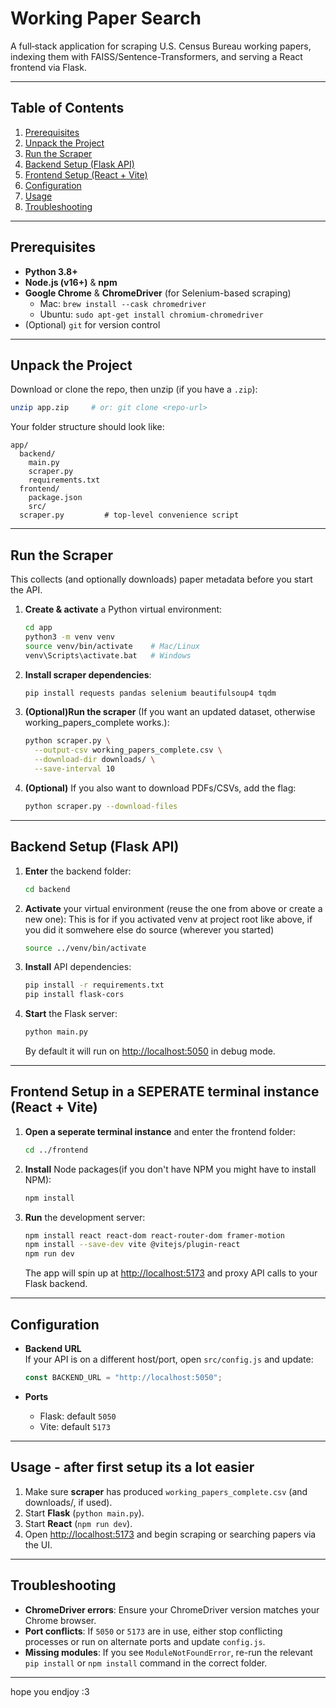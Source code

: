 
# Working Paper Search

A full‐stack application for scraping U.S. Census Bureau working papers, indexing them with FAISS/Sentence-Transformers, and serving a React frontend via Flask.

---

## Table of Contents

1. [Prerequisites](#prerequisites)  
2. [Unpack the Project](#unpack-the-project)  
3. [Run the Scraper](#run-the-scraper)  
4. [Backend Setup (Flask API)](#backend-setup-flask-api)  
5. [Frontend Setup (React + Vite)](#frontend-setup-react--vite)  
6. [Configuration](#configuration)  
7. [Usage](#usage)  
8. [Troubleshooting](#troubleshooting)  

---

## Prerequisites

- **Python 3.8+**  
- **Node.js (v16+)** & **npm**  
- **Google Chrome** & **ChromeDriver** (for Selenium-based scraping)  
  - Mac: `brew install --cask chromedriver`  
  - Ubuntu: `sudo apt-get install chromium-chromedriver`  
- (Optional) `git` for version control  

---

## Unpack the Project

Download or clone the repo, then unzip (if you have a `.zip`):

```bash
unzip app.zip     # or: git clone <repo-url>
```

Your folder structure should look like:

```
app/
  backend/
    main.py
    scraper.py
    requirements.txt
  frontend/
    package.json
    src/
  scraper.py         # top-level convenience script
```

---

## Run the Scraper

This collects (and optionally downloads) paper metadata before you start the API.

1. **Create & activate** a Python virtual environment:

    ```bash
    cd app
    python3 -m venv venv
    source venv/bin/activate    # Mac/Linux
    venv\Scripts\activate.bat   # Windows
    ```

2. **Install scraper dependencies**:

    ```bash
    pip install requests pandas selenium beautifulsoup4 tqdm
    ```

3. **(Optional)Run the scraper** (If you want an updated dataset, otherwise working_papers_complete works.):

    ```bash
    python scraper.py \
      --output-csv working_papers_complete.csv \
      --download-dir downloads/ \
      --save-interval 10
    ```

4. **(Optional)** If you also want to download PDFs/CSVs, add the flag:

    ```bash
    python scraper.py --download-files
    ```

---

## Backend Setup (Flask API)

1. **Enter** the backend folder:

    ```bash
    cd backend
    ```

2. **Activate** your virtual environment (reuse the one from above or create a new one):
This is for if you activated venv at project root like above, if you did it somwehere else do source (wherever you started)
    ```bash
    source ../venv/bin/activate
    ```

3. **Install** API dependencies:

    ```bash
    pip install -r requirements.txt
    pip install flask-cors
    ```

4. **Start** the Flask server:

    ```bash
    python main.py
    ```

   By default it will run on <http://localhost:5050> in debug mode.

---

## Frontend Setup in a SEPERATE terminal instance (React + Vite)

1. **Open a seperate terminal instance** and enter the frontend folder:

    ```bash
    cd ../frontend
    ```

2. **Install** Node packages(if you don't have NPM you might have to install NPM):

    ```bash
    npm install
    ```

3. **Run** the development server:

    ```bash
    npm install react react-dom react-router-dom framer-motion
    npm install --save-dev vite @vitejs/plugin-react
    npm run dev
    ```

   The app will spin up at <http://localhost:5173> and proxy API calls to your Flask backend.

---

## Configuration

- **Backend URL**  
  If your API is on a different host/port, open `src/config.js` and update:

  ```js
  const BACKEND_URL = "http://localhost:5050";
  ```

- **Ports**  
  - Flask: default `5050`  
  - Vite: default `5173`  

---

## Usage - after first setup its a lot easier

1. Make sure **scraper** has produced `working_papers_complete.csv` (and downloads/, if used).  
2. Start **Flask** (`python main.py`).  
3. Start **React** (`npm run dev`).  
4. Open <http://localhost:5173> and begin scraping or searching papers via the UI.

---

## Troubleshooting

- **ChromeDriver errors**: Ensure your ChromeDriver version matches your Chrome browser.  
- **Port conflicts**: If `5050` or `5173` are in use, either stop conflicting processes or run on alternate ports and update `config.js`.  
- **Missing modules**: If you see `ModuleNotFoundError`, re-run the relevant `pip install` or `npm install` command in the correct folder.  

---

hope you endjoy :3
